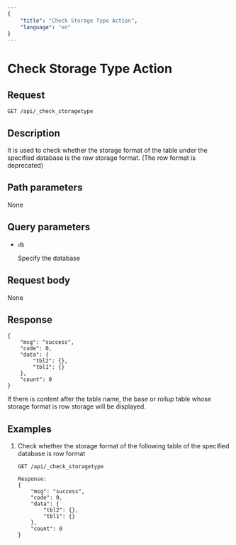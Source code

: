 ```yaml
---
{
    "title": "Check Storage Type Action",
    "language": "en"
}
---
```


<!-- 
Licensed to the Apache Software Foundation (ASF) under one
or more contributor license agreements.  See the NOTICE file
distributed with this work for additional information
regarding copyright ownership.  The ASF licenses this file
to you under the Apache License, Version 2.0 (the
"License"); you may not use this file except in compliance
with the License.  You may obtain a copy of the License at

  http://www.apache.org/licenses/LICENSE-2.0

Unless required by applicable law or agreed to in writing,
software distributed under the License is distributed on an
"AS IS" BASIS, WITHOUT WARRANTIES OR CONDITIONS OF ANY
KIND, either express or implied.  See the License for the
specific language governing permissions and limitations
under the License.
-->

# Check Storage Type Action

## Request

`GET /api/_check_storagetype`

## Description

It is used to check whether the storage format of the table under the specified database is the row storage format. (The row format is deprecated)
    
## Path parameters

None

## Query parameters

* `db`

    Specify the database

## Request body

None

## Response

```
{
	"msg": "success",
	"code": 0,
	"data": {
		"tbl2": {},
		"tbl1": {}
	},
	"count": 0
}
```

If there is content after the table name, the base or rollup table whose storage format is row storage will be displayed.

## Examples

1. Check whether the storage format of the following table of the specified database is row format

    ```
    GET /api/_check_storagetype
    
    Response:
    {
    	"msg": "success",
    	"code": 0,
    	"data": {
    		"tbl2": {},
    		"tbl1": {}
    	},
    	"count": 0
    }
    ```